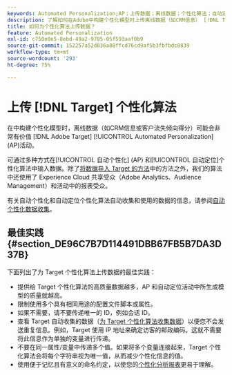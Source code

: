 ```yaml
---
keywords: Automated Personalization;AP；上传数据；离线数据；个性化算法；自动定位；自动定位；最佳实践
description: 了解如何在Adobe中构建个性化模型时上传离线数据（如CRM信息） [!DNL Target] Automated Personalization(AP)活动。
title: 如何为个性化算法上传数据？
feature: Automated Personalization
exl-id: c750e0e5-8ebd-49a2-9705-05f593aaf0b9
source-git-commit: 152257a52d836a88ffcd76cd9af5b3fbfbdc0839
workflow-type: tm+mt
source-wordcount: '293'
ht-degree: 75%

---
```


# 上传 [!DNL Target] 个性化算法

在中构建个性化模型时，离线数据（如CRM信息或客户流失倾向得分）可能会非常有价值 [!DNL Adobe Target] [!UICONTROL Automated Personalization] (AP)活动。

可通过多种方式在[!UICONTROL 自动个性化] (AP) 和[!UICONTROL 自动定位]个性化算法中输入数据。除了[将数据导入 Target 的方法](/help/main/c-implementing-target/c-considerations-before-you-implement-target/c-methods-to-get-data-into-target/methods-to-get-data-into-target.md#concept_0069C0EFB56C4700BB33F2F35C2B9B17)中的方法之外，我们的算法中还使用了 Experience Cloud 共享受众（Adobe Analytics、Audience Management）和活动中的报表受众。

有关自动个性化和自动定位个性化算法自动收集和使用的数据的信息，请参阅[自动个性化数据收集](/help/main/c-activities/t-automated-personalization/ap-data.md)。

## 最佳实践 {#section_DE96C7B7D114491DBB67FB5B7DA3D37B}

下面列出了为 Target 个性化算法上传数据的最佳实践：

* 提供给 Target 个性化算法的高质量数据越多，AP 和自动定位活动中所生成模型的质量就越高。
* 限制使用多个具有相同用途的配置文件脚本或属性。
* 如果不需要，请不要传递唯一的 ID，例如会话 ID。
* 查看 Target 自动收集的数据（[为 Target 个性化算法收集数据](/help/main/c-activities/t-automated-personalization/ap-data.md)）以便您不会发送重复信息。例如，Target 使用 IP 地址来确定访客的邮政编码。这就不需要将此信息作为单独的变量进行传递。
* 不要在同一属性/变量中传递多个值。如果将多个变量连接起来，Target 个性化算法会将每个字符串视为唯一值，从而减少个性化信息的值。
* 使用便于记忆且有意义的命名约定，以使您的[个性化分析报表](/help/main/c-reports/c-personalization-insights-reports/personalization-insights-reports.md#concept_A897070E1EDC403EB84CFB7A6ECAD767)更易于理解。
